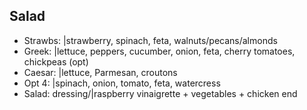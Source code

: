 ## Salad

- Strawbs: |strawberry, spinach, feta, walnuts/pecans/almonds
- Greek: |lettuce, peppers, cucumber, onion, feta, cherry tomatoes, chickpeas (opt)
- Caesar: |lettuce, Parmesan, croutons
- Opt 4: |spinach, onion, tomato, feta, watercress
- Salad: dressing/|raspberry vinaigrette + vegetables + chicken
end